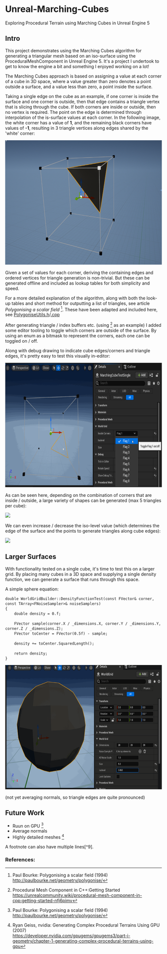 # Unreal-Marching-Cubes
Exploring Procedural Terrain using Marching Cubes in Unreal Engine 5

## Intro

This project demonstrates using the Marching Cubes algorithm for generating a triangular mesh based on an iso-surface using the ProceduralMeshComponent in Unreal Engine 5. It's a project I undertook to get to know the engine a bit and something I enjoyed working on a lot!

The Marching Cubes approach is based on assigning a value at each corner of a cube in 3D space, where a value greater than zero denotes a point outside a surface, and a value less than zero, a point inside the surface. 

Taking a single edge on the cube as an example, if one corner is inside the surface and one corner is outside, then that edge contains a triangle vertex that is slicing through the cube. If both corners are inside or outside, then no vertex is required. The point on the edge is determined through interpolation of the is-surface values at each corner. In the following image, the white corner has a value of **1**, and the remaining black corners have values of **-1**, resulting in 3 triangle vertices along edges shared by the 'white' corner:

<img src="https://github.com/janvanderkamp/Unreal-Marching-Cubes/blob/main/doc/example_corner.png" height="400">

Given a set of values for each corner, deriving the containing edges and ordered vertices for triangle generation is non-trivial. But these can be generated offline and included as lookup tables for both simplicity and speed.

For a more detailed explanation of the algorithm, along with both the look-up tables and short method for outputting a list of triangles, see article *Polygonising a scalar field* [^1]. These have been adapted and included here, see [PolygoniseUtils.h](Source/MarchingCubes/Public/PolygoniseUtils.h)/[.cpp](Source/MarchingCubes/Private/PolygoniseUtils.cpp)

After generating triangle / index buffers etc. (using [^3] as an example) I added some editor tooling to toggle which corners are outside of the surface. By using an enum as a bitmask to represent the corners, each one can be toggled on / off.

Along with debug drawing to indicate cube edges/corners and triangle edges, it's pretty easy to test this visually in-editor:

<img src="https://github.com/janvanderkamp/Unreal-Marching-Cubes/blob/main/doc/toggle_corners.gif" height="400">

As can be seen here, depending on the combination of corners that are inside / outside, a large variety of shapes can be generated (max 5 triangles per cube):

<img src="https://github.com/janvanderkamp/Unreal-Marching-Cubes/blob/main/doc/rotate_toggle.gif" height="400">

We can even increase / decrease the iso-level value (which determines the edge of the surface and the points to generate triangles along cube edges):

<img src="https://github.com/janvanderkamp/Unreal-Marching-Cubes/blob/main/doc/isolevel.gif" height="400">

## Larger Surfaces

With functionality tested on a single cube, it's time to test this on a larger grid. By placing many cubes in a 3D space and supplying a single density function, we can generate a surface that runs through this space.

A simple sphere equation:

```
double WorldGridBuilder::DensityFunctionTest(const FVector& corner, const TArray<FNoiseSampler>& noiseSamplers)
{
	double density = 0.f;

	FVector sample(corner.X / _dimensions.X, corner.Y / _dimensions.Y, corner.Z / _dimensions.Z);
	FVector toCenter = FVector(0.5f) - sample;

	density += toCenter.SquaredLength();

	return density;
}
```
<img src="https://github.com/janvanderkamp/Unreal-Marching-Cubes/blob/main/doc/sphere.gif" height="400">

(not yet averaging normals, so triangle edges are quite pronounced)


## Future Work

- Ruun on GPU [^1]
- Average normals
- Highly detailed meshes [^2]


A footnote can also have multiple lines[^9].  

### References:
[^1]: Paul Bourke: Polygonising a scalar field (1994)  
  http://paulbourke.net/geometry/polygonise/
[^2]: Ryan Geiss, nvidia: Generating Complex Procedural Terrains Using GPU (2007)  
  https://developer.nvidia.com/gpugems/gpugems3/part-i-geometry/chapter-1-generating-complex-procedural-terrains-using-gpu
[^3]: Procedural Mesh Component in C++:Getting Started  
  https://unrealcommunity.wiki/procedural-mesh-component-in-cpp:getting-started-nfj6pimv

